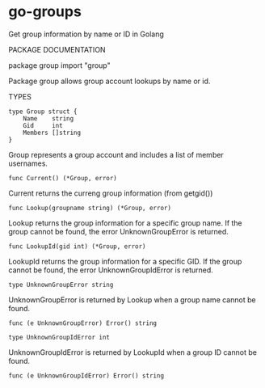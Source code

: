 # go-groups
Get group information by name or ID in Golang

PACKAGE DOCUMENTATION

package group
    import "group"

Package group allows group account lookups by name or id.

TYPES

    type Group struct {
        Name    string
        Gid     int
        Members []string
    }
Group represents a group account and includes a list of member usernames.

    func Current() (*Group, error)
Current returns the curreng group information (from getgid())

    func Lookup(groupname string) (*Group, error)
Lookup returns the group information for a specific group name. If the group cannot be found, the error UnknownGroupError is returned.

    func LookupId(gid int) (*Group, error)
LookupId returns the group information for a specific GID. If the group cannot be found, the error UnknownGroupIdError is returned.

    type UnknownGroupError string
UnknownGroupError is returned by Lookup when a group name cannot be found.

    func (e UnknownGroupError) Error() string

    type UnknownGroupIdError int
UnknownGroupIdError is returned by LookupId when a group ID cannot be found.

    func (e UnknownGroupIdError) Error() string
